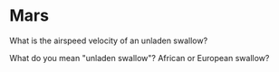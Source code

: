 # Mars

What is the airspeed velocity of an unladen swallow?

What do you mean "unladen swallow"? African or European swallow?

